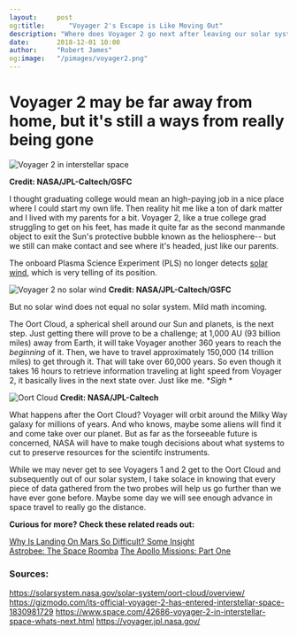 ```yaml
---
layout:     post
og:title:      "Voyager 2's Escape is Like Moving Out"
description: "Where does Voyager 2 go next after leaving our solar system?"
date:       2018-12-01 10:00
author:     "Robert James"
og:image:   "/pimages/voyager2.png"
---
```



# Voyager 2 may be far away from home, but it's still a ways from really being gone

![Voyager 2 in interstellar space](https://www.nasa.gov/sites/default/files/thumbnails/image/pia22835a_20181206_voyager_in_interstellar_space_annotated_1920x1080_72dpi-final.png)

**Credit: NASA/JPL-Caltech/GSFC**

I thought graduating college would mean an high-paying job in a nice place where I could start my own life. Then reality hit me like a ton of dark matter and I lived with my parents for a bit. Voyager 2, like a true college grad struggling to get on his feet, has made it quite far as the second manmande object to exit the Sun's protective bubble known as the heliosphere-- but we still can make contact and see where it's headed, just like our parents.  
  
The onboard Plasma Science Experiment (PLS) no longer detects [solar wind](https://inspiredspace.blog/Parker-Solar-Probe.html#some-background-what-the-heck-is-solar-wind-and-why-is-it-so-important), which is very telling of its position.

![Voyager 2 no solar wind](https://www.nasa.gov/sites/default/files/thumbnails/image/pia22924-640.gif)
**Credit: NASA/JPL-Caltech/GSFC**

But no solar wind does not equal no solar system. Mild math incoming. 

The Oort Cloud, a spherical shell around our Sun and planets, is the next step. Just getting there will prove to be a challenge; at 1,000 AU (93 billion miles) away from Earth, it will take Voyager another 360 years to reach the *beginning* of it. Then, we have to travel approximately 150,000 (14 trillion miles) to get through it. That will take over 60,000 years. So even though it takes 16 hours to retrieve information traveling at light speed from Voyager 2, it basically lives in the next state over. Just like me. **Sigh* *  
  
![Oort Cloud](https://solarsystem.nasa.gov/system/resources/detail_files/492_OortCloud_pia17046red-full.jpg)
**Credit: NASA/JPL-Caltech**
  
What happens after the Oort Cloud? Voyager will orbit around the Milky Way galaxy for millions of years. And who knows, maybe some aliens will find it and come take over our planet. But as far as the forseeable future is concerned, NASA will have to make tough decisions about what systems to cut to preserve resources for the scientifc instruments.  
  
While we may never get to see Voyagers 1 and 2 get to the Oort Cloud and subsequently out of our solar system, I take solace in knowing that every piece of data gathered from the two probes will help us go further than we have ever gone before. Maybe some day we will see enough advance in space travel to really go the distance.  

**Curious for more? Check these related reads out:**

[Why Is Landing On Mars So Difficult? Some Insight](https://inspiredspace.blog/Why-is-Landing-On-Mars-So-Difficult-Some-InSight.html)  
[Astrobee: The Space Roomba](https://inspiredspace.blog/Astrobee-Roomba-for-Astronauts.html)
[The Apollo Missions: Part One](https://inspiredspace.blog/Apollo-Moon-Missions-The-Ambitious-Experiment.html)

  
### Sources:

https://solarsystem.nasa.gov/solar-system/oort-cloud/overview/
https://gizmodo.com/its-official-voyager-2-has-entered-interstellar-space-1830981729
https://www.space.com/42686-voyager-2-in-interstellar-space-whats-next.html
https://voyager.jpl.nasa.gov/

